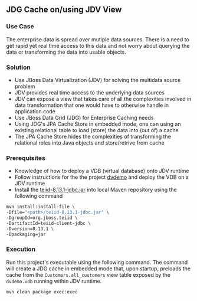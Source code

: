 ## JDG Cache on/using JDV View

### Use Case
The enterprise data is spread over mutiple data sources. There is a need to get rapid yet real time access to this data and not worry about querying the data or transforming the data into usable objects. 

### Solution
* Use JBoss Data Virtualization (JDV) for solving the multidata source problem
 * JDV provides real time access to the underlying data sources 
 * JDV can expose a view that takes care of all the complexities involved in data transformation that one would have to otherwise handle in application code
* Use JBoss Data Grid (JDG) for Enterprise Caching needs
 * Using JDG's JPA Cache Store in embedded mode, one can using an existing relational table to load (store) the data into (out of) a cache
 * The JPA Cache Store hides the complexities of transforming the relational roles into Java objects and store/retrive from cache

### Prerequisites
* Knowledge of how to deploy a VDB (virtual database) onto JDV runtime
* Follow instructions for the the project [dvdemo](https://github.com/vchintal/dvdemo) and deploy the VDB on a JDV runtime
* Install the [teiid-8.13.1-jdbc.jar](https://repository.jboss.org/nexus/service/local/repositories/releases/content/org/jboss/teiid/teiid/8.13.1/teiid-8.13.1-jdbc.jar) into local Maven repository using the following command
```sh
mvn install:install-file \
-Dfile="<path>/teiid-8.13.1-jdbc.jar" \
-DgroupId=org.jboss.teiid \
-DartifactId=teiid-client-jdbc \
-Dversion=8.13.1 \
-Dpackaging=jar
```
### Execution
Run this project's executable using the following command. The command will create a JDG cache in embedded mode that, upon startup, preloads the cache from the `Customers.all_customers` view table exposed by the `dvdemo.vdb` running within JDV runtime. 

```sh 
mvn clean package exec:exec
```
